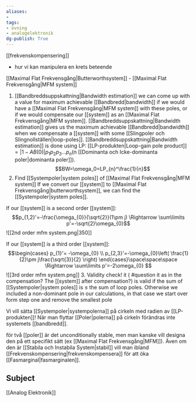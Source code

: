 ```yaml
---
aliases: 
- 
tags: 
- övning
- analogelektronik
dg-publish: True
---
```

[[frekvenskompensering]]
- hur vi kan manipulera en krets beteende 

[[Maximal Flat Frekvensgång|Butterworthsystem]] - [[Maximal Flat Frekvensgång|MFM system]] 

1. [[Bandbreddsuppskattning|Bandwidth estimation]]
we can come up with a value for maximum achievable [[Bandbredd|bandwidth]] if we would have a [[Maximal Flat Frekvensgång|MFM system]] with these poles, or if we would compensate our [[system]] as an [[Maximal Flat Frekvensgång|MFM system]]. [[Bandbreddsuppskattning|Bandwidth estimation]] gives us the maximum achievable [[Bandbredd|bandwidth]] when we compensate a [[system]] with some [[Slingpoler och Slingnollställen|loop-poles]]. [[Bandbreddsuppskattning|Bandwidth estimation]] is done using LP: [[LP-produkten|Loop-gain pole product]] $= | 1-AB(0) |p_1p_2p_3…p_n$(n [[Dominanta och Icke-dominanta poler|dominanta poler]]).
$$BW=\omega_0=LP_{n}^\frac{1}{n}$$
2. Find [[Systempoler|system poles]] of [[Maximal Flat Frekvensgång|MFM system]]
If we convert our [[system]] to [[Maximal Flat Frekvensgång|butterworthsystem]], we can find the [[Systempoler|system poles]].

If our [[system]] is a second order [[system]]:
$$p_{1,2}'=-\frac{\omega_{0}}{\sqrt{2}}(1\pm j) \Rightarrow \sum\limits p'=-\sqrt{2}\omega_{0}$$
![[2nd order mfm system.png|350]]

If our [[system]] is a third order [[system]]:
$$\begin{cases} p_{1}'= -\omega_{0}   \\ p_{2,3}'=-\omega_{0}\left( \frac{1}{2}\pm j\frac{\sqrt{3}}{2} \right)
\end{cases}\space\space\space \Rightarrow \sum\limits p'=-2\omega_{0}
$$
![[3rd order mfm system.png]]
3. Validity check!
it ( #question  it as in the compensation? The [[system]] after compensation?) is valid if the sum of [[Systempoler|system poles]] is $\leq$ the sum of loop poles. Otherwise we included a non-dominant pole in our calculations, in that case we start over form step one and remove the smallest pole

Vi vill sätta [[Systempoler|systempolerna]] på cirkeln med radien av [[LP-produkten]]! När man flyttar [[Poler|polerna]] på cirkeln förändras inte systemets [[bandbredd]]. 

för två [[poler]] är det unconditionally stable, men man kanske vill designa den på ett specifikt sätt (ex [[Maximal Flat Frekvensgång|MFM]]). Även om den är [[Stabila och Instabila System|stabil]] vill man ibland [[Frekvenskompensering|frekvenskompensera]] för att öka [[Fasmarginal|fasmarginalen]]. 




## Subject
[[Analog Elektronik]]